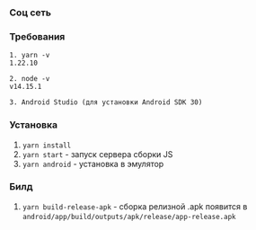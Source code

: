 ### Соц сеть

### Требования
```
1. yarn -v 
1.22.10

2. node -v
v14.15.1

3. Android Studio (для установки Android SDK 30)
```


### Установка
1. ``yarn install``
2. ``yarn start`` - запуск сервера сборки JS
3. ``yarn android`` - установка в эмулятор

### Билд
1. ``yarn build-release-apk`` - сборка релизной .apk появится в ``android/app/build/outputs/apk/release/app-release.apk``
